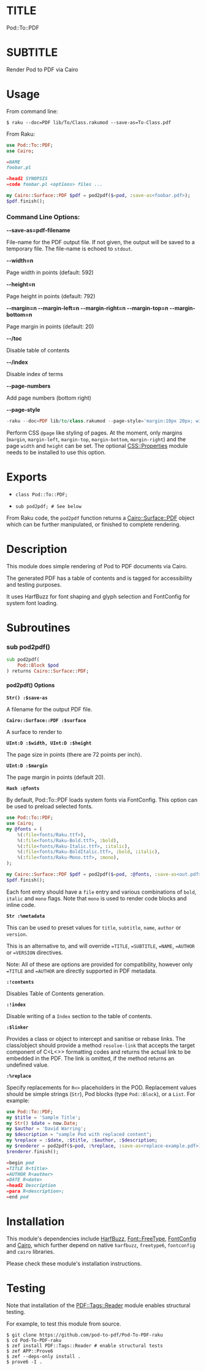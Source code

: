 TITLE
=====

Pod::To::PDF

SUBTITLE
========

Render Pod to PDF via Cairo

Usage
=====

From command line:

    $ raku --doc=PDF lib/To/Class.rakumod --save-as=To-Class.pdf

From Raku:

```raku
use Pod::To::PDF;
use Cairo;

=NAME
foobar.pl

=head2 SYNOPSIS
=code foobar.pl <options> files ...

my Cairo::Surface::PDF $pdf = pod2pdf($=pod, :save-as<foobar.pdf>);
$pdf.finish();
```

### Command Line Options:

**--save-as=pdf-filename**



File-name for the PDF output file. If not given, the output will be saved to a temporary file. The file-name is echoed to `stdout`.

**--width=n**



Page width in points (default: 592)

**--height=n**



Page height in points (default: 792)

**--margin=n --margin-left=n --margin-right=n --margin-top=n --margin-bottom=n**



Page margin in points (default: 20)

**--/toc**



Disable table of contents

**--/index**



Disable index of terms

**--page-numbers**



Add page numbers (bottom right)

**--page-style**



```raku
-raku --doc=PDF lib/to/class.rakumod --page-style='margin:10px 20px; width:200pt; height:500pt" --save-as=class.pdf
```

Perform CSS `@page` like styling of pages. At the moment, only margins (`margin`, `margin-left`, `margin-top`, `margin-bottom`, `margin-right`) and the page `width` and `height` can be set. The optional [CSS::Properties](https://css-raku.github.io/CSS-Properties-raku/) module needs to be installed to use this option.

Exports
=======

  * `class Pod::To::PDF;`

  * `sub pod2pdf; # See below`

From Raku code, the `pod2pdf` function returns a [Cairo::Surface::PDF](Cairo::Surface::PDF) object which can be further manipulated, or finished to complete rendering.

Description
===========

This module does simple rendering of Pod to PDF documents via Cairo.

The generated PDF has a table of contents and is tagged for accessibility and testing purposes.

It uses HarfBuzz for font shaping and glyph selection and FontConfig for system font loading.

Subroutines
===========

### sub pod2pdf()

```raku
sub pod2pdf(
    Pod::Block $pod
) returns Cairo::Surface::PDF;
```

#### pod2pdf() Options

**`Str() :$save-as`**

A filename for the output PDF file.

**`Cairo::Surface::PDF :$surface`**

A surface to render to

**`UInt:D :$width, UInt:D :$height`**

The page size in points (there are 72 points per inch).

**`UInt:D :$margin`**

The page margin in points (default 20).

**`Hash :@fonts`**

By default, Pod::To::PDF loads system fonts via FontConfig. This option can be used to preload selected fonts.

```raku
use Pod::To::PDF;
use Cairo;
my @fonts = (
    %(:file<fonts/Raku.ttf>),
    %(:file<fonts/Raku-Bold.ttf>, :bold),
    %(:file<fonts/Raku-Italic.ttf>, :italic),
    %(:file<fonts/Raku-BoldItalic.ttf>, :bold, :italic),
    %(:file<fonts/Raku-Mono.ttf>, :mono),
);

my Cairo::Surface::PDF $pdf = pod2pdf($=pod, :@fonts, :save-as<out.pdf>);
$pdf.finish();
```

Each font entry should have a `file` entry and various combinations of `bold`, `italic` and `mono` flags. Note that `mono` is used to render code blocks and inline code.

**`Str :%metadata`**

This can be used to preset values for `title`, `subtitle`, `name`, `author` or `version`.

This is an alternative to, and will override `=TITLE`, `=SUBTITLE`, `=NAME`, `=AUTHOR` or `=VERSION` directives.

Note: All of these are options are provided for compatibility, however only `=TITLE` and `=AUTHOR` are directly supported in PDF metadata.

**`:!contents`**

Disables Table of Contents generation.

**`:!index`**

Disable writing of a `Index` section to the table of contents.

**`:$linker`**

Provides a class or object to intercept and sanitise or rebase links. The class/object should provide a method `resolve-link` that accepts the target component of C<L<>> formatting codes and returns the actual link to be embedded in the PDF. The link is omitted, if the method returns an undefined value.

**`:%replace`**

Specify replacements for `R<>` placeholders in the POD. Replacement values should be simple strings (`Str`), Pod blocks (type `Pod::Block`), or a `List`. For example:

```raku
use Pod::To::PDF;
my $title = 'Sample Title';
my Str() $date = now.Date;
my $author = 'David Warring';
my $description = "sample Pod with replaced content";
my %replace = :$date, :$title, :$author, :$description;
my $renderer = pod2pdf($=pod, :%replace, :save-as<replace-example.pdf>);
$renderer.finish(); 

=begin pod
=TITLE R<title>
=AUTHOR R<author>
=DATE R<date>
=head2 Description
=para R<description>;
=end pod
```

Installation
============

This module's dependencies include [HarfBuzz](https://harfbuzz-raku.github.io/HarfBuzz-raku/), [Font::FreeType](https://pdf-raku.github.io/Font-FreeType-raku/), [FontConfig](https://raku.land/zef:dwarring/FontConfig) and [Cairo](https://raku.land/github:timo/Cairo), which further depend on native `harfbuzz`, `freetype6`, `fontconfig` and `cairo` libraries.

Please check these module's installation instructions.

Testing
=======

Note that installation of the [PDF::Tags::Reader](PDF::Tags::Reader) module enables structural testing. 

For example, to test this module from source.

    $ git clone https://github.com/pod-to-pdf/Pod-To-PDF-raku
    $ cd Pod-To-PDF-raku
    $ zef install PDF::Tags::Reader # enable structural tests
    $ zef APP::Prove6
    $ zef --deps-only install .
    $ prove6 -I .

